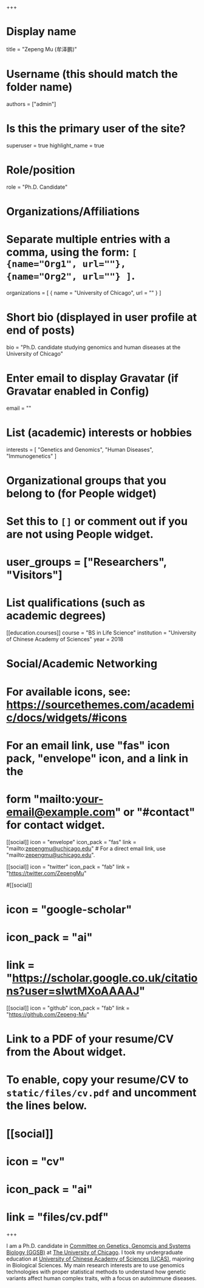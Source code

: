 +++
# Display name
title = "Zepeng Mu (牟泽鹏)"

# Username (this should match the folder name)
authors = ["admin"]

# Is this the primary user of the site?
superuser = true
highlight_name = true
# Role/position
role = "Ph.D. Candidate"

# Organizations/Affiliations
#   Separate multiple entries with a comma, using the form: `[ {name="Org1", url=""}, {name="Org2", url=""} ]`.
organizations = [ { name = "University of Chicago", url = "" } ]

# Short bio (displayed in user profile at end of posts)
bio = "Ph.D. candidate studying genomics and human diseases at the University of Chicago"

# Enter email to display Gravatar (if Gravatar enabled in Config)
email = ""

# List (academic) interests or hobbies
interests = [
  "Genetics and Genomics",
  "Human Diseases",
  "Immunogenetics"
]

# Organizational groups that you belong to (for People widget)
#   Set this to `[]` or comment out if you are not using People widget.
# user_groups = ["Researchers", "Visitors"]

# List qualifications (such as academic degrees)
[[education.courses]]
  course = "BS in Life Science"
  institution = "University of Chinese Academy of Sciences"
  year = 2018

# Social/Academic Networking
# For available icons, see: https://sourcethemes.com/academic/docs/widgets/#icons
#   For an email link, use "fas" icon pack, "envelope" icon, and a link in the
#   form "mailto:your-email@example.com" or "#contact" for contact widget.

[[social]]
  icon = "envelope"
  icon_pack = "fas"
  link = "mailto:zepengmu@uchicago.edu"  # For a direct email link, use "mailto:zepengmu@uchicago.edu".

[[social]]
  icon = "twitter"
  icon_pack = "fab"
  link = "https://twitter.com/ZepengMu"

#[[social]]
#  icon = "google-scholar"
#  icon_pack = "ai"
#  link = "https://scholar.google.co.uk/citations?user=sIwtMXoAAAAJ"

[[social]]
  icon = "github"
  icon_pack = "fab"
  link = "https://github.com/Zepeng-Mu"

# Link to a PDF of your resume/CV from the About widget.
# To enable, copy your resume/CV to `static/files/cv.pdf` and uncomment the lines below.
# [[social]]
#   icon = "cv"
#   icon_pack = "ai"
#   link = "files/cv.pdf"

+++

I am a Ph.D. candidate in [Committee on Genetics, Genomcis and Systems Biology (GGSB)](https://ggsb.uchicago.edu/) at [The University of Chicago](https://www.uchicago.edu/). I took my undergraduate education at [University of Chinese Academy of Sciences (UCAS)](http://english.ucas.ac.cn/), majoring in Biological Sciences.  My main research interests are to use genomics technologies with proper statistical methods to understand how genetic variants affect human complex traits, with a focus on autoimmune diseases.
